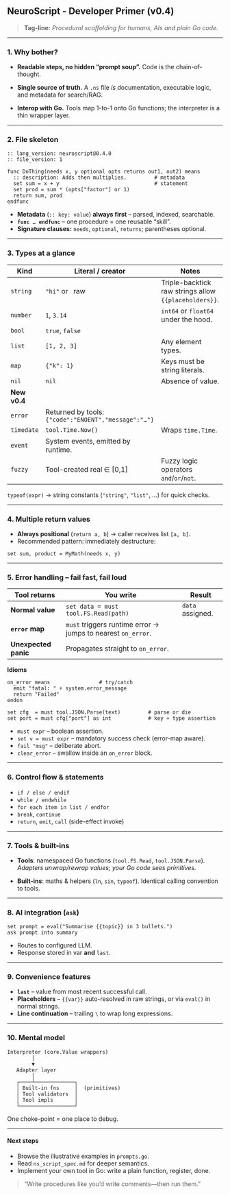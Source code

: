 ## NeuroScript - Developer Primer (v0.4)

> **Tag-line:** *Procedural scaffolding for humans, AIs and plain Go code.*

---

### 1. Why bother?

* **Readable steps, no hidden “prompt soup”.**
  Code is the chain-of-thought.

* **Single source of truth.**
  A `.ns` file *is* documentation, executable logic, and metadata for search/RAG.

* **Interop with Go.**
  Tools map 1-to-1 onto Go functions; the interpreter is a thin wrapper layer.

---

### 2. File skeleton

```neuroscript
:: lang_version: neuroscript@0.4.0
:: file_version: 1

func DoThing(needs x, y optional opts returns out1, out2) means
  :: description: Adds then multiplies.         # metadata
  set sum = x + y                               # statement
  set prod = sum * (opts["factor"] or 1)
  return sum, prod
endfunc
```

* **Metadata** (`:: key: value`) **always first** – parsed, indexed, searchable.
* **`func … endfunc`** – one procedure = one reusable “skill”.
* **Signature clauses:** `needs`, `optional`, `returns`; parentheses optional.

---

### 3. Types at a glance

| Kind         | Literal / creator                                    | Notes                                                 |
| ------------ | ---------------------------------------------------- | ----------------------------------------------------- |
| `string`     | `"hi"` or ` `raw` `                                  | Triple-backtick raw strings allow `{{placeholders}}`. |
| `number`     | `1`, `3.14`                                          | `int64` or `float64` under the hood.                  |
| `bool`       | `true`, `false`                                      |                                                       |
| `list`       | `[1, 2, 3]`                                          | Any element types.                                    |
| `map`        | `{"k": 1}`                                           | Keys must be string literals.                         |
| `nil`        | `nil`                                                | Absence of value.                                     |
| **New v0.4** |                                                      |                                                       |
| `error`      | Returned by tools: `{"code":"ENOENT","message":"…"}` |                                                       |
| `timedate`   | `tool.Time.Now()`                                    | Wraps `time.Time`.                                    |
| `event`      | System events, emitted by runtime.                   |                                                       |
| `fuzzy`      | Tool-created real ∈ \[0,1]                           | Fuzzy logic operators `and`/`or`/`not`.               |

`typeof(expr)` → string constants (`"string"`, `"list"`, …) for quick checks.

---

### 4. Multiple return values

* **Always positional** (`return a, b`) → caller receives list `[a, b]`.
* Recommended pattern: immediately destructure:

```neuroscript
set sum, product = MyMath(needs x, y)
```

---

### 5. Error handling – fail fast, fail loud

| Tool returns         | You write                                                    | Result           |
| -------------------- | ------------------------------------------------------------ | ---------------- |
| **Normal value**     | `set data = must tool.FS.Read(path)`                         | `data` assigned. |
| **`error` map**      | `must` triggers runtime error → jumps to nearest `on_error`. |                  |
| **Unexpected panic** | Propagates straight to `on_error`.                           |                  |

**Idioms**

```neuroscript
on_error means                # try/catch
  emit "fatal: " + system.error_message
  return "Failed"
endon

set cfg  = must tool.JSON.Parse(text)         # parse or die
set port = must cfg["port"] as int            # key + type assertion
```

* `must expr` – boolean assertion.
* `set v = must expr` – mandatory success check (error-map aware).
* `fail "msg"` – deliberate abort.
* `clear_error` – swallow inside an `on_error` block.

---

### 6. Control flow & statements

* `if / else / endif`
* `while / endwhile`
* `for each item in list / endfor`
* `break`, `continue`
* `return`, `emit`, `call` (side-effect invoke)

---

### 7. Tools & built-ins

* **Tools**: namespaced Go functions (`tool.FS.Read`, `tool.JSON.Parse`).
  *Adapters unwrap/rewrap values; your Go code sees primitives.*

* **Built-ins**: maths & helpers (`ln`, `sin`, `typeof`).
  Identical calling convention to tools.

---

### 8. AI integration (`ask`)

```neuroscript
set prompt = eval("Summarise {{topic}} in 3 bullets.")
ask prompt into summary
```

* Routes to configured LLM.
* Response stored in var **and** `last`.

---

### 9. Convenience features

* **`last`** – value from most recent successful call.
* **Placeholders** – `{{var}}` auto-resolved in raw strings, or via `eval()` in normal strings.
* **Line continuation** – trailing `\` to wrap long expressions.

---

### 10. Mental model

```
Interpreter (core.Value wrappers)
        │
        ▼
   Adapter layer
        │
   ┌────┴─────────────┐
   │ Built-in fns     │  (primitives)
   │ Tool validators  │
   │ Tool impls       │
   └──────────────────┘
```

One choke-point = one place to debug.

---

#### Next steps

* Browse the illustrative examples in `prompts.go`.
* Read `ns_script_spec.md` for deeper semantics.
* Implement your own tool in Go: write a plain function, register, done.

> “Write procedures like you’d write comments—then run them.”
